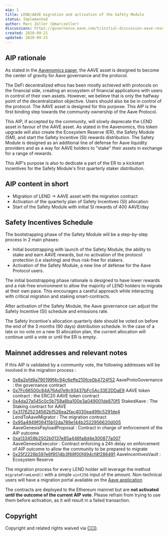 ```yaml
---
aip: 1
title: LEND/AAVE migration and activation of the Safety Module
status: Implemented
author: Marc Zeller (@marczeller)
discussions: https://governance.aave.com/t/initial-discussion-aave-reserve-emission-for-safety-and-ecosystem-incentives/85/60
created: 2020-09-21
updated: 2020-09-25
---
```


## AIP rationale

As stated in the [Aavenomics paper](https://aave.com/Aavenomics.pdf), the AAVE asset is designed to become the center of gravity for Aave governance and the protocol.


The DeFi decentralized ethos has been mostly achieved with protocols on the financial side, creating an ecosystem of financial applications with users in control of their own assets. However, we believe that is only the halfway point of the decentralization objective. Users should also be be in control of the protocol. The AAVE asset is designed for this purpose. This AIP is the first binding step towards the community ownership of the Aave Protocol.


This AIP, if accepted by the community, will slowly deprecate the LEND asset in favour of the AAVE asset. As stated in the Aavenomics, this token upgrade will also create the Ecosystem Reserve (ER), the Safety Module (SM), and start the Safety Incentive (SI) rewards distribution. The Safety Module is designed as an additional line of defense for Aave liquidity providers and as a way for AAVE holders to "stake" their assets in exchange for a range of rewards.


This AIP's purpose is also to dedicate a part of the ER to a kickstart incentives for the Safety Module's first quarterly staker distribution.

## AIP content in short

- Migration of LEND -> AAVE asset with the migration contract
- Activation of the quarterly plan of Safety Incentives (SI) allocation
- Start of the Safety Module with initial SI rewards of 400 AAVE/day

## Safety Incentives Schedule

The bootstrapping phase of the Safety Module will be a step-by-step process in 2 main phases:
- Initial bootstrapping with launch of the Safety Module, the ability to stake and earn AAVE rewards, but no activation of the protocol protection (i.e slashing) and thus risk-free for stakers.
- Activation of the Safety Module, a new line of defense for the Aave Protocol users.

The initial bootstrapping phase rationale is designed to have lower rewards and a risk-free environment to allow the majority of LEND holders to migrate at their own pace. This encourages a careful approach while interacting with critical migration and staking smart-contracts.

After activation of the Safety Module, the Aave governance can adjust the Safety Incentive (SI) schedule and emissions rate.

The Safety Incentive's allocation quarterly date should be voted on before the end of the 3 months (90 days) distribution schedule. In the case of a late or no vote on a new SI allocation plan, the current allocation will continue until a vote or until the ER is empty.

## Mainnet addresses and relevant notes

If this AIP is validated by a community vote, the following addresses will be involved in the migration process :

- [0x8a2efd9a790199f4c94c6effe210fce0b4724f52](https://etherscan.io/address/0x8a2efd9a790199f4c94c6effe210fce0b4724f52) AaveProtoGovernance : the governance contract
- [0x7Fc66500c84A76Ad7e9c93437bFc5Ac33E2DDaE9](https://etherscan.io/address/0x7fc66500c84a76ad7e9c93437bfc5ac33e2ddae9#code) AAVE token contract : the ERC20 AAVE token contract
- [0x4da27a545c0c5b758a6ba100e3a049001de870f5](https://etherscan.io/address/0x4da27a545c0c5b758a6ba100e3a049001de870f5) StakedAave : The Staking contract for AAVE
- [0x317625234562b1526ea2fac4030ea499c5291de4](https://etherscan.io/address/0x317625234562b1526ea2fac4030ea499c5291de4) LendToAaveMigrator : The migration contract
- [0x95a4949f09415b12da789e144b2522956620d005](https://etherscan.io/address/0x95a4949f09415b12da789e144b2522956620d005) AaveGenesisPayloadProposal : Contract in charge of enforcement of the AIP outcome
- [0xa133459b2502b0137e85a446fa8d4e300877a007](https://etherscan.io/address/0xa133459b2502b0137e85a446fa8d4e300877a007) AaveGenesisExecutor : Contract enforcing a 24h delay on enforcement of AIP outcome to allow the community to be prepared to migrate
- [0x25f2226b597e8f9514b3f68f00f494cf4f286491](https://etherscan.io/address/0x25f2226b597e8f9514b3f68f00f494cf4f286491#code) AaveIncentivesVault : Ecosystem Reserve


The migration process for every LEND holder will leverage the method `migrateFromLend()` with a simple `uint256` input of the amount. Non-technical users will have a migration portal available on the [Aave application](https://aave.com/)

The contracts are deployed to the Ethereum mainnet but are **not activated until the outcome of the current AIP vote**. Please refrain from trying to use them before activation, as it will result in a failed transaction.

## Copyright

Copyright and related rights waived via [CC0](https://creativecommons.org/publicdomain/zero/1.0/).
